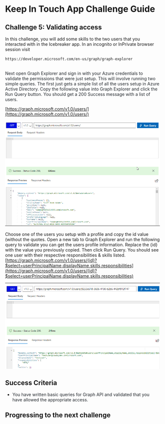 # Keep In Touch App Challenge Guide

## Challenge 5: Validating access

In this challenge, you will add some skills to the two users that you interacted with in the Icebreaker app. In an incognito or InPrivate browser session visit
<br>
```
https://developer.microsoft.com/en-us/graph/graph-explorer
```
<br>
<span class="colour" style="color:rgb(36, 41, 46)">Next open Graph Explorer and sign in with your Azure credentials to validate the permissions that were just setup. This will involve running two simple queries. The first just gets a simple list of all the users setup in Azure Active Directory. Copy the following value into Graph Explorer and click the Run Query button. You should get a 200 Success message with a list of users.</span>

[https://graph.microsoft.com/v1.0/users/](https://graph.microsoft.com/v1.0/users/)

![](images/user-profile.png)

Choose one of the users you setup with a profile and copy the id value (without the quotes. Open a new tab to Graph Explorer and run the following query to validate you can get the users profile information. Replace the {id} with the value you previously copied. Then click Run Query.
You should see one user with their respective responsibilities & skills listed.  
[https://graph.microsoft.com/v1.0/users/{id}?$select=userPrincipalName,displayName,skills,responsibilities](https://graph.microsoft.com/v1.0/users/{id}?$select=userPrincipalName,displayName,skills,responsibilities)  

![](images/testuser.png)


## Success Criteria

* <span class="colour" style="color: rgb(36, 41, 46);">You have written basic queries for Graph API and validated that you have allowed the appropriate access.</span>

## Progressing to the next challenge
